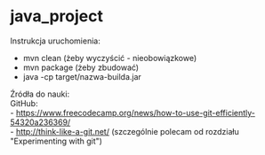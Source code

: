 # java_project
Instrukcja uruchomienia:  
  - mvn clean (żeby wyczyścić - nieobowiązkowe)  
  - mvn package (żeby zbudować)  
  - java -cp target/nazwa-builda.jar  
   
  
Źródła do nauki:  
  GitHub:  
    - https://www.freecodecamp.org/news/how-to-use-git-efficiently-54320a236369/  
    - http://think-like-a-git.net/ (szczególnie polecam od rozdziału "Experimenting with git")  


